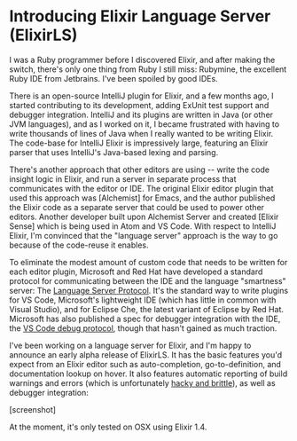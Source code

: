 # Introducing Elixir Language Server (ElixirLS)

I was a Ruby programmer before I discovered Elixir, and after making the switch, there's only one thing from Ruby I still miss: Rubymine, the excellent Ruby IDE from Jetbrains. I've been spoiled by good IDEs.

There is an open-source IntelliJ plugin for Elixir, and a few months ago, I started contributing to its development, adding ExUnit test support and debugger integration. IntelliJ and its plugins are written in Java (or other JVM languages), and as I worked on it, I became frustrated with having to write thousands of lines of Java when I really wanted to be writing Elixir. The code-base for IntelliJ Elixir is impressively large, featuring an Elixir parser that uses IntelliJ's Java-based lexing and parsing.

There's another approach that other editors are using -- write the code insight logic in Elixir, and run a server in separate process that communicates with the editor or IDE. The original Elixir editor plugin that used this approach was [Alchemist] for Emacs, and the author published the Elixir code as a separate server that could be used to power other editors. Another developer built upon Alchemist Server and created [Elixir Sense] which is being used in Atom and VS Code. With respect to IntelliJ Elixir, I'm convinced that the "language server" approach is the way to go because of the code-reuse it enables.

To eliminate the modest amount of custom code that needs to be written for each editor plugin, Microsoft and Red Hat have developed a standard protocol for communicating between the IDE and the language "smartness" server: The [Language Server Protocol](https://github.com/Microsoft/language-server-protocol). It's the standard way to write plugins for VS Code, Microsoft's lightweight IDE (which has little in common with Visual Studio), and for Eclipse Che, the latest variant of Eclipse by Red Hat. Microsoft has also published a spec for debugger integration with the IDE, the [VS Code debug protocol](https://github.com/Microsoft/vscode/blob/master/src/vs/workbench/parts/debug/common/debugProtocol.d.ts), though that hasn't gained as much traction. 

I've been working on a language server for Elixir, and I'm happy to announce an early alpha release of ElixirLS. It has the basic features you'd expect from an Elixir editor such as auto-completion, go-to-definition, and documentation lookup on hover. It also features automatic reporting of build warnings and errors (which is unfortunately [hacky and brittle]()), as well as debugger integration:

[screenshot]

At the moment, it's only tested on OSX using Elixir 1.4. 